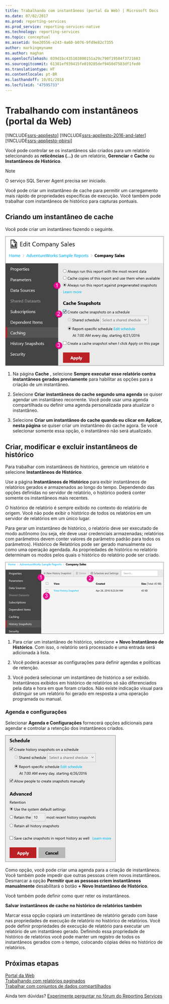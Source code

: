 ```yaml
---
title: Trabalhando com instantâneos (portal da Web) | Microsoft Docs
ms.date: 07/02/2017
ms.prod: reporting-services
ms.prod_service: reporting-services-native
ms.technology: reporting-services
ms.topic: conceptual
ms.assetid: 9ae20556-e243-4a60-b076-9fd9e82c7355
author: markingmyname
ms.author: maghan
ms.openlocfilehash: 039d1bc435103800151a29c790f19584f3721603
ms.sourcegitcommit: 61381ef939415fe019285def9450d7583df1fed0
ms.translationtype: HT
ms.contentlocale: pt-BR
ms.lasthandoff: 10/01/2018
ms.locfileid: "47595733"
---
```

# <a name="working-with-snapshots-web-portal"></a>Trabalhando com instantâneos (portal da Web)

[!INCLUDE[ssrs-appliesto](../includes/ssrs-appliesto.md)] [!INCLUDE[ssrs-appliesto-2016-and-later](../includes/ssrs-appliesto-2016-and-later.md)] [!INCLUDE[ssrs-appliesto-pbirsi](../includes/ssrs-appliesto-pbirs.md)]

Você pode controlar se os instantâneos são criados para um relatório selecionando as **reticências (...)** de um relatório, **Gerenciar** e **Cache** ou **Instantâneos de Histórico**.  
  
> [!NOTE]
> O serviço SQL Server Agent precisa ser iniciado.  
   
Você pode criar um instantâneo de cache para permitir um carregamento mais rápido de propriedades específicas de execução. Você também pode trabalhar com instantâneos de histórico para capturas pontuais.  
  
## <a name="creating-a-cache-snapshot"></a>Criando um instantâneo de cache  
  
Você pode criar um instantâneo fazendo o seguinte.  
  
![ssRSWebPortal-report-caching4](../reporting-services/media/ssrswebportal-report-caching4.png)  
  
1.  Na página **Cache** , selecione **Sempre executar esse relatório contra instantâneos gerados previamente** para habilitar as opções para a criação de um instantâneo.  
  
2.  Selecione **Criar instantâneos do cache segundo uma agenda** se quiser agendar um instantâneo recorrente. Você pode usar uma agenda compartilhada ou definir uma agenda personalizada para atualizar o instantâneo.  
  
3.  Selecione **Criar um instantâneo do cache quando eu clicar em Aplicar, nesta página** se quiser criar um instantâneo do cache agora. Se você selecionar somente essa opção, o instantâneo não será atualizado.  
  
## <a name="create-modify-and-delete-history-snapshots"></a>Criar, modificar e excluir instantâneos de histórico  
  
Para trabalhar com instantâneos de histórico, gerencie um relatório e selecione **Instantâneos de Histórico**.  
  
Use a página **Instantâneos de Histórico** para exibir instantâneos de relatórios gerados e armazenados ao longo do tempo. Dependendo das opções definidas no servidor de relatório, o histórico poderá conter somente os instantâneos mais recentes.  
  
O histórico de relatório é sempre exibido no contexto do relatório de origem. Você não pode exibir o histórico de todos os relatórios em um servidor de relatórios em um único lugar.  
  
Para gerar um instantâneo de histórico, o relatório deve ser executado de modo autônomo (ou seja, ele deve usar credenciais armazenadas; relatórios com parâmetros devem conter valores de parâmetro padrão para todos os parâmetros). Histórico de Relatórios pode ser gerado manualmente ou como uma operação agendada. As propriedades de histórico no relatório determinam os modos pelos quais o histórico do relatório pode ser criado.  
  
![ssRSWebPortal-historysnapshots1](../reporting-services/media/ssrswebportal-historysnapshots1.png)  
   
1.  Para criar um instantâneo de histórico, selecione **+ Novo Instantâneo de Histórico**. Com isso, o relatório será processado e uma entrada será adicionada à lista.  
  
2.  Você poderá acessar as configurações para definir agendas e políticas de retenção.  
  
3.  Você poderá selecionar um instantâneo de histórico a ser exibido. Instantâneos exibidos em histórico de relatórios só são diferenciados pela data e hora em que foram criados. Não existe indicação visual para distinguir se um relatório foi gerado em resposta a uma operação programada ou manual.  
  
### <a name="schedule-and-settings"></a>Agenda e configurações  
  
Selecionar **Agenda e Configurações** fornecerá opções adicionais para agendar e controlar a retenção dos instantâneos criados.  
  
![ssRSWebPortal-historysnapshots2](../reporting-services/media/ssrswebportal-historysnapshots2.png)  
   
Como opção, você pode criar uma agenda para a criação de instantâneos. Você também pode impedir que outras pessoas criem novos instantâneos. Desmarcar a opção **Permitir que as pessoas criem instantâneos manualmente** desabilitará o botão **+ Novo Instantâneo de Histórico**.  
  
Você também pode definir como quer reter os instantâneos.  
  
**Salvar instantâneos de cache no histórico de relatórios também**  
  
Marcar essa opção copiará um instantâneo de relatório gerado com base nas propriedades de execução de relatório no histórico de relatórios. Você pode definir propriedades de execução de relatório para executar um relatório de um instantâneo gerado. Definindo essa propriedade de histórico de relatórios você pode manter um registro de todos os instantâneos gerados com o tempo, colocando cópias deles no histórico de relatórios.

## <a name="next-steps"></a>Próximas etapas

[Portal da Web](../reporting-services/web-portal-ssrs-native-mode.md)  
[Trabalhando com relatórios paginados](working-with-paginated-reports-web-portal.md)  
[Trabalhar com conjuntos de dados compartilhados](../reporting-services/work-with-shared-datasets-web-portal.md)

Ainda tem dúvidas? [Experimente perguntar no fórum do Reporting Services](http://go.microsoft.com/fwlink/?LinkId=620231)
